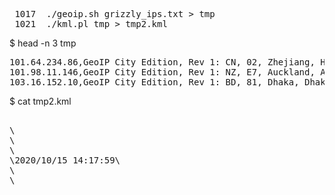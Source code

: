 <pre>
 1017  ./geoip.sh grizzly_ips.txt > tmp
 1021  ./kml.pl tmp > tmp2.kml
</pre>

$ head -n 3 tmp                                                                    
<pre>
101.64.234.86,GeoIP City Edition, Rev 1: CN, 02, Zhejiang, Hangzhou, N/A, 30.293600, 120.161400, 0, 0
101.98.11.146,GeoIP City Edition, Rev 1: NZ, E7, Auckland, Auckland, 1010, -36.866699, 174.766693, 0, 0
103.16.152.10,GeoIP City Edition, Rev 1: BD, 81, Dhaka, Dhaka, 1000, 23.723101, 90.408600, 0, 0
</pre>

$ cat tmp2.kml
<pre>

\<?xml version="1.0" encoding="UTF-8"?\>
\<kml xmlns="http://www.opengis.net/kml/2.2" xmlns:gx="http://www.google.com/kml/ext/2.2" xmlns:kml="http://www.opengis.net/kml/2.2"  xmlns:atom="http://www.w3.org/2005/Atom"\>
\<Document\>
\<name\>2020/10/15 14:17:59\</name\>
\<Folder\>
\<Style id="msn_ylw-pushpin1300"\>
\<IconStyle\>
\<color\>ff0000ff\</color\>
\<scale\>5\</scale\>
\</IconStyle\>
\<LabelStyle\>
\<color\>ff0000ff\</color\>
\<scale\>5\</scale\>
\</LabelStyle\>
\</Style\>
\<Placemark\>
\<name\> Hangzhou\</name\>
\<description\>
IP:101.64.234.86 \</description\>
\<styleUrl\>#msn_ylw-pushpin1300\</styleUrl\>
</pre>